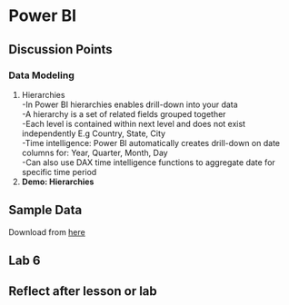 # Power BI

## Discussion Points
### Data Modeling  
1. Hierarchies  
  -In Power BI hierarchies enables drill-down into your data  
  -A hierarchy is a set of related fields grouped together  
  -Each level is contained within next level and does not exist independently E.g Country, State, City  
  -Time intelligence: Power BI automatically creates drill-down on date columns for: Year, Quarter, Month, Day  
  -Can also use DAX time intelligence functions to aggregate date for specific time period  
2. **Demo: Hierarchies**  
  
   
## Sample Data
Download from [here](https://docs.microsoft.com/en-us/power-bi/create-reports/sample-datasets)

## Lab 6

## Reflect after lesson or lab
